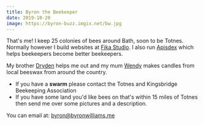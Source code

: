 ```yaml
---
title: Byron the Beekeeper
date: 2019-10-20
image: https://byron-buzz.imgix.net/bw.jpg
---
```


That's me! I keep 25 colonies of bees around Bath, soon to be Totnes. Normally
however I build websites at [Fika Studio](https://www.fika.studio). I also 
run [Apisdex](https://apisdex.io) which helps beekeepers become better beekeepers.

My brother [Dryden](https://www.drydenwilliams.co.uk) helps me out and my mum [Wendy](https://www.etsy.com/uk/shop/WendysCandles)
makes candles from local beeswax from around the country.

- If you have a **swarm** please contact the Totnes and Kingsbridge Beekeeping Association
- If you have some land you'd like bees on that's within 15 miles of Totnes
  then send me over some pictures and a description. 

You can email at: [byron@byronwilliams.me](mailto:byron@byronwilliams.me)